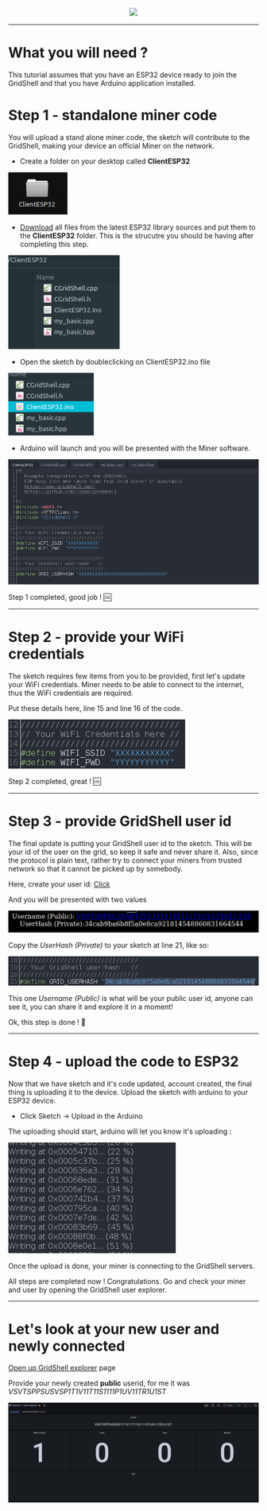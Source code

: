 <p align="center">
<img src=https://gridshl.files.wordpress.com/2022/06/img_3487.png>
</p>  

----------------

# What you will need ?
This tutorial assumes that you have an ESP32 device ready to join the GridShell and that you have Arduino application installed.

# Step 1 - standalone miner code
You will upload a stand alone miner code, the sketch will contribute to the GridShell, making your device an official Miner on the network.

- Create a folder on your desktop called **ClientESP32**

![GridShell](https://github.com/invpe/gridshell/blob/main/Resources/Tut1.png)


- [Download](https://github.com/invpe/gridshell/tree/main/Miners/ESP32) all files from the latest ESP32 library sources 
and put them to the **ClientESP32** folder. This is the strucutre you should be having after completing this step.


![GridShell](https://github.com/invpe/gridshell/blob/main/Resources/Tut2.png)


- Open the sketch by doubleclicking on ClientESP32.ino file


![GridShell](https://github.com/invpe/gridshell/blob/main/Resources/Tut3.png)


- Arduino will launch and you will be presented with the Miner software.

![GridShell](https://github.com/invpe/gridshell/blob/main/Resources/Tut4.png)

Step 1 completed, good job ! 🆒

------------------

# Step 2 - provide your WiFi credentials

The sketch requires few items from you to be provided, first let's update your WiFi credentials.
Miner needs to be able to connect to the internet, thus the WiFi credentials are required.

Put these details here, line 15 and line 16 of the code.


![GridShell](https://github.com/invpe/gridshell/blob/main/Resources/Tut5.png)

Step 2 completed, great ! 🆒


--------------------------

# Step 3 - provide GridShell user id

The final update is putting your GridShell user id to the sketch.
This will be your id of the user on the grid, so keep it safe and never share it.
Also, since the protocol is plain text, rather try to connect your miners from trusted network
so that it cannot be picked up by somebody.

Here, create your user id: [Click](https://explorer.gridshell.net/api/getuser/)

And you will be presented with two values

![GridShell](https://github.com/invpe/gridshell/blob/main/Resources/Tut6.png)

Copy the _UserHash (Private)_ to your sketch at line 21, like so:

![GridShell](https://github.com/invpe/gridshell/blob/main/Resources/Tut7.png)

This one _Username (Public)_ is what will be your public user id, anyone can see it, you can share it and explore it in a moment!

Ok, this step is done ! 🍪

---------------------------------

# Step 4 - upload the code to ESP32

Now that we have sketch and it's code updated, account created, the final thing is uploading it to the device.
Upload the sketch with arduino to your ESP32 device. 

* Click Sketch -> Upload in the Arduino

The uploading should start, arduino will let you know it's uploading :

![GridShell](https://github.com/invpe/gridshell/blob/main/Resources/Tut8.png)

Once the upload is done, your miner is connecting to the GridShell servers.

All steps are completed now ! Congratulations.
Go and check your miner and user by opening the GridShell user explorer.

-------------------------------------

# Let's look at your new user and newly connected

[Open up GridShell explorer](https://explorer.gridshell.net:3000/d/MAgVXZj7k/user-explorer) page 

Provide your newly created **public** userid, for me it was _VSVTSPPSUSVSP1T1V11T11S1111P1UV11TR1U1ST_ 

![GridShell](https://github.com/invpe/gridshell/blob/main/Resources/Tut9.png)



